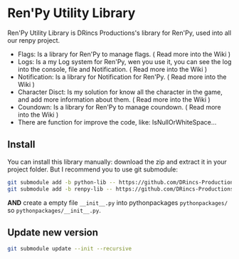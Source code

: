# Ren'Py Utility Library

Ren'Py Utility Library is DRincs Productions's library for Ren'Py, used into all our renpy project.

* Flags: Is a library for Ren'Py to manage flags. ( Read more into the Wiki )
* Logs: Is a my Log system for Ren'Py, wen you use it, you can see the log into the console, file and Notification. ( Read more into the Wiki )
* Notification: Is a library for Notification for Ren'Py. ( Read more into the Wiki )
* Character Disct: Is my solution for know all the character in the game, and add more information about them. ( Read more into the Wiki )
* Coundown: Is a library for Ren'Py to manage coundown. ( Read more into the Wiki )
* There are function for improve the code, like: IsNullOrWhiteSpace...

## Install

You can install this library manually: download the zip and extract it in your project folder.
But I recommend you to use git submodule:

```bash
git submodule add -b python-lib -- https://github.com/DRincs-Productions/renpy-utility-lib 'pythonpackages/renpy_utility'
git submodule add -b renpy-lib -- https://github.com/DRincs-Productions/renpy-utility-lib 'game/renpy_utility_tool'
```

**AND** create a empty file `__init__.py` into pythonpackages `pythonpackages/` so `pythonpackages/__init__.py`.

## Update new version

```bash
git submodule update --init --recursive
```
